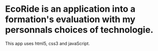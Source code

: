 # EcoRide is an application into a formation's evaluation with my personnals choices of technologie.
This app uses html5, css3 and javaScript.
